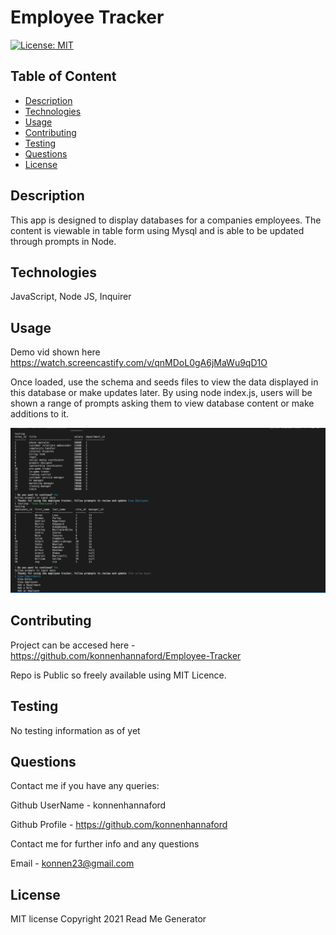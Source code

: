 # Employee Tracker

[![License: MIT](https://img.shields.io/badge/License-MIT-yellow.svg)](https://opensource.org/licenses/MIT)

## Table of Content 
* [Description](#description)
* [Technologies](#technologies)
* [Usage](#usage)
* [Contributing](#contributing)
* [Testing](#testing)
* [Questions](#questions)
* [License](#license)

## Description
This app is designed to display databases for a companies employees.  The content is viewable in table form using Mysql and is able to be updated through prompts in Node.

## Technologies
JavaScript, Node JS, Inquirer

## Usage

Demo vid shown here
https://watch.screencastify.com/v/qnMDoL0gA6jMaWu9qD1O


Once loaded, use the schema and seeds files to view the data displayed in this database or make updates later.  By using node index.js, users will be shown a range of prompts asking them to view database content or make additions to it. 

![Deployed Page](db/assets/ss.png)


## Contributing
Project can be accesed here - https://github.com/konnenhannaford/Employee-Tracker

Repo is Public so freely available using MIT Licence. 

## Testing
No testing information as of yet

## Questions
Contact me if you have any queries:

Github UserName - konnenhannaford

Github Profile - https://github.com/konnenhannaford

Contact me for further info and any questions

Email - konnen23@gmail.com

## License
MIT license
Copyright 2021 Read Me Generator